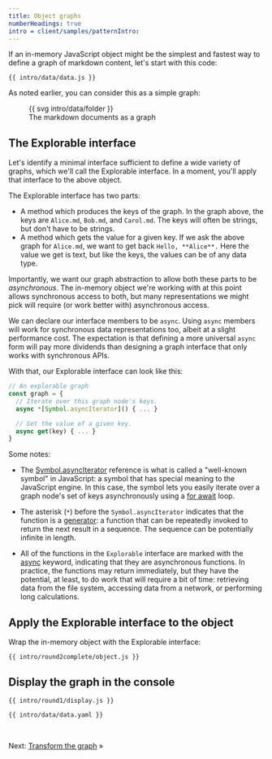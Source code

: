 ```yaml
---
title: Object graphs
numberHeadings: true
intro = client/samples/patternIntro:
---
```


If an in-memory JavaScript object might be the simplest and fastest way to define a graph of markdown content, let's start with this code:

```{{'js'}}
{{ intro/data/data.js }}
```

As noted earlier, you can consider this as a simple graph:

<figure>
  {{ svg intro/data/folder }}
  <figcaption>The markdown documents as a graph</figcaption>
</figure>

## The Explorable interface

Let's identify a minimal interface sufficient to define a wide variety of graphs, which we'll call the Explorable interface. In a moment, you'll apply that interface to the above object.

The Explorable interface has two parts:

- A method which produces the keys of the graph. In the graph above, the keys are `Alice.md`, `Bob.md`, and `Carol.md`. The keys will often be strings, but don't have to be strings.
- A method which gets the value for a given key. If we ask the above graph for `Alice.md`, we want to get back `Hello, **Alice**.` Here the value we get is text, but like the keys, the values can be of any data type.

Importantly, we want our graph abstraction to allow both these parts to be _asynchronous_. The in-memory object we're working with at this point allows synchronous access to both, but many representations we might pick will require (or work better with) asynchronous access.

We can declare our interface members to be `async`. Using `async` members will work for synchronous data representations too, albeit at a slight performance cost. The expectation is that defining a more universal `async` form will pay more dividends than designing a graph interface that only works with synchronous APIs.

With that, our Explorable interface can look like this:

```js
// An explorable graph
const graph = {
  // Iterate over this graph node's keys.
  async *[Symbol.asyncIterator]() { ... }

  // Get the value of a given key.
  async get(key) { ... }
}
```

Some notes:

- The [Symbol.asyncIterator](https://developer.mozilla.org/en-US/docs/Web/JavaScript/Reference/Global_Objects/Symbol/asyncIterator) reference is what is called a "well-known symbol" in JavaScript: a symbol that has special meaning to the JavaScript engine. In this case, the symbol lets you easily iterate over a graph node's set of keys asynchronously using a [for await](https://developer.mozilla.org/en-US/docs/Web/JavaScript/Reference/Statements/for-await...of) loop.

- The asterisk (`*`) before the `Symbol.asyncIterator` indicates that the function is a [generator](https://developer.mozilla.org/en-US/docs/Web/JavaScript/Reference/Global_Objects/Generator): a function that can be repeatedly invoked to return the next result in a sequence. The sequence can be potentially infinite in length.

- All of the functions in the `Explorable` interface are marked with the [async](https://developer.mozilla.org/en-US/docs/Web/JavaScript/Reference/Statements/async_function) keyword, indicating that they are asynchronous functions. In practice, the functions may return immediately, but they have the potential, at least, to do work that will require a bit of time: retrieving data from the file system, accessing data from a network, or performing long calculations.

## Apply the Explorable interface to the object

<span class="tutorialStep"></span> Wrap the in-memory object with the Explorable interface:

```{{'js'}}
{{ intro/round2complete/object.js }}
```

## Display the graph in the console

```{{'js'}}
{{ intro/round1/display.js }}
```

```{'yaml'}
{{ intro/data/data.yaml }}
```

&nbsp;

Next: [Transform the graph](intro4.html) »
